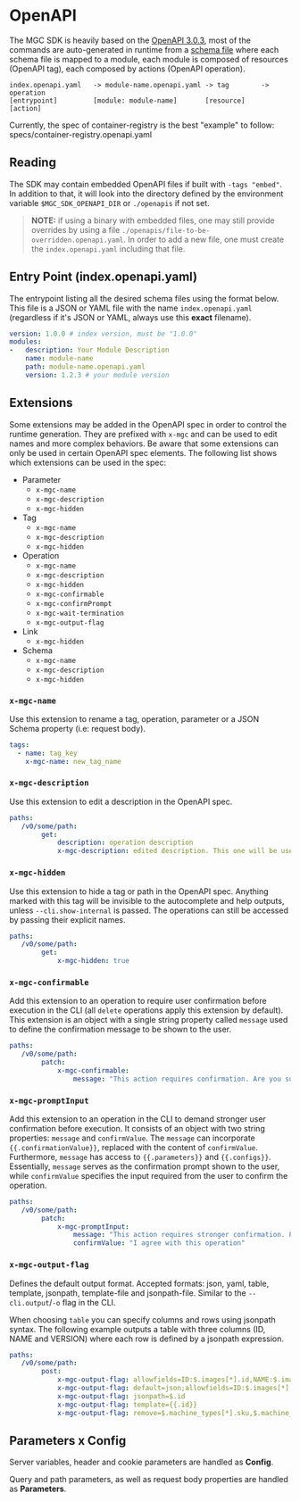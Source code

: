 # OpenAPI

The MGC SDK is heavily based on the
[OpenAPI 3.0.3](https://www.openapis.org/),
most of the commands are auto-generated in runtime from a
[schema file](https://spec.openapis.org/oas/v3.0.3.html)
where each schema file is mapped to a module, each module is composed of
resources (OpenAPI tag), each composed by actions (OpenAPI operation).

```
index.openapi.yaml   -> module-name.openapi.yaml -> tag        -> operation
[entrypoint]         [module: module-name]       [resource]    [action]
```

Currently, the spec of container-registry is the best "example" to follow: specs/container-registry.openapi.yaml

## Reading

The SDK may contain embedded OpenAPI files if built with `-tags "embed"`.
In addition to that, it will look into the directory defined by the
environment variable `$MGC_SDK_OPENAPI_DIR` or `./openapis` if not set.

> **NOTE:**
> if using a binary with embedded files, one may still provide overrides
> by using a file `./openapis/file-to-be-overridden.openapi.yaml`.
> In order to add a new file, one must create the `index.openapi.yaml`
> including that file.


## Entry Point (index.openapi.yaml)

The entrypoint listing all the desired schema files using the format below.
This file is a JSON or YAML file with the name `index.openapi.yaml`
(regardless if it's JSON or YAML, always use this **exact** filename).

```yaml
version: 1.0.0 # index version, must be "1.0.0"
modules:
-   description: Your Module Description
    name: module-name
    path: module-name.openapi.yaml
    version: 1.2.3 # your module version
```


## Extensions

Some extensions may be added in the OpenAPI spec in order to control the runtime generation. They are prefixed with `x-mgc`
and can be used to edit names and more complex behaviors. Be aware that some extensions can only be used in certain OpenAPI spec
elements. The following list shows which extensions can be used in the spec:

- Parameter
    - `x-mgc-name`
    - `x-mgc-description`
    - `x-mgc-hidden`
- Tag
    - `x-mgc-name`
    - `x-mgc-description`
    - `x-mgc-hidden`
- Operation
    - `x-mgc-name`
    - `x-mgc-description`
    - `x-mgc-hidden`
    - `x-mgc-confirmable`
    - `x-mgc-confirmPrompt`
    - `x-mgc-wait-termination`
    - `x-mgc-output-flag`
- Link
    - `x-mgc-hidden`
- Schema
    - `x-mgc-name`
    - `x-mgc-description`
    - `x-mgc-hidden`

### `x-mgc-name`

Use this extension to rename a tag, operation, parameter or a JSON Schema property (i.e: request body).

```yaml
tags:
  - name: tag_key
    x-mgc-name: new_tag_name
```

### `x-mgc-description`

Use this extension to edit a description in the OpenAPI spec.

```yaml
paths:
   /v0/some/path:
        get:
            description: operation description
            x-mgc-description: edited description. This one will be used
```

### `x-mgc-hidden`

Use this extension to hide a tag or path in the OpenAPI spec. Anything marked with this tag will be invisible to the
autocomplete and help outputs, unless `--cli.show-internal` is passed. The operations can still be accessed by passing
their explicit names.


```yaml
paths:
   /v0/some/path:
        get:
            x-mgc-hidden: true
```

### `x-mgc-confirmable`

Add this extension to an operation to require user confirmation before execution in the CLI (all `delete` operations apply
this extension by default). This extension is an object with a single string property called `message` used to define the
confirmation message to be shown to the user.


```yaml
paths:
   /v0/some/path:
        patch:
            x-mgc-confirmable:
                message: "This action requires confirmation. Are you sure you wish to continue?"
```

### `x-mgc-promptInput`

Add this extension to an operation in the CLI to demand stronger user confirmation before execution.
It consists of an object with two string properties: `message` and `confirmValue`.
The `message` can incorporate `{{.confirmationValue}}`, replaced with the content of `confirmValue`.
Furthermore, `message` has access to `{{.parameters}}` and `{{.configs}}`.
Essentially, `message` serves as the confirmation prompt shown to the user, while `confirmValue`
specifies the input required from the user to confirm the operation.


```yaml
paths:
   /v0/some/path:
        patch:
            x-mgc-promptInput:
                message: "This action requires stronger confirmation. Please retype `{{.confirmationValue}} to confirm"
                confirmValue: "I agree with this operation"
```

### `x-mgc-output-flag`

Defines the default output format. Accepted formats: json, yaml, table, template, jsonpath, template-file and jsonpath-file.
Similar to the `--cli.output`/`-o` flag in the CLI.

When choosing `table` you can specify columns and rows using jsonpath syntax. The following example outputs a table with
three columns (ID, NAME and VERSION) where each row is defined by a jsonpath expression.

```yaml
paths:
   /v0/some/path:
        post:
            x-mgc-output-flag: allowfields=ID:$.images[*].id,NAME:$.images[*].name,VERSION:$.images[*].version
            x-mgc-output-flag: default=json;allowfields=ID:$.images[*].id,NAME:$.images[*].name,VERSION:$.images[*].version
            x-mgc-output-flag: jsonpath=$.id
            x-mgc-output-flag: template={{.id}}
            x-mgc-output-flag: remove=$.machine_types[*].sku,$.machine_types[*].status
```


## Parameters x Config

Server variables, header and cookie parameters are handled as **Config**.

Query and path parameters, as well as request body properties are
handled as **Parameters**.
